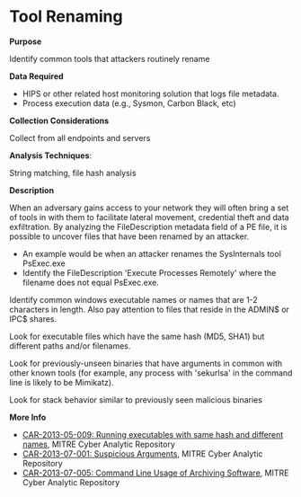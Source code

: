 # Tool Renaming

**Purpose**

Identify common tools that attackers routinely rename

**Data Required**

* HIPS or other related host monitoring solution that logs file metadata.
* Process execution data (e.g., Sysmon, Carbon Black, etc) 

**Collection Considerations**

Collect from all endpoints and servers

**Analysis Techniques**: 

String matching, file hash analysis

**Description**

When an adversary gains access to your network they will often bring a set of tools in with them to facilitate lateral movement, credential theft and data exfiltration.  By analyzing the FileDescription metadata field of a PE file, it is possible to uncover files that have been renamed by an attacker.

* An example would be when an attacker renames the SysInternals tool PsExec.exe
* Identify the FileDescription 'Execute Processes Remotely' where the filename does not equal PsExec.exe.

Identify common windows executable names or names that are 1-2 characters in length.  Also pay attention to files that reside in the ADMIN$ or IPC$ shares.

Look for executable files which have the same hash (MD5, SHA1) but different paths and/or filenames.  

Look for previously-unseen binaries that have arguments in common with other known tools (for example, any process with 'sekurlsa' in the command line is likely to be Mimikatz).

Look for stack behavior similar to previously seen malicious binaries

**More Info**

* [CAR-2013-05-009: Running executables with same hash and different names](https://car.mitre.org/wiki/CAR-2013-05-009), MITRE Cyber Analytic Repository
* [CAR-2013-07-001: Suspicious Arguments](https://car.mitre.org/wiki/CAR-2013-07-001), MITRE Cyber Analytic Repository
* [CAR-2013-07-005: Command Line Usage of Archiving Software](https://car.mitre.org/wiki/CAR-2013-07-005), MITRE Cyber Analytic Repository

